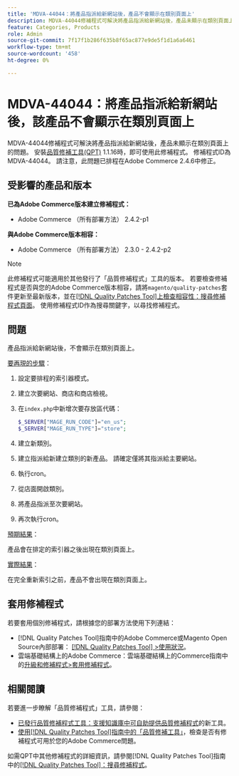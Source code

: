 ```yaml
---
title: 'MDVA-44044：將產品指派給新網站後，產品不會顯示在類別頁面上'
description: MDVA-44044修補程式可解決將產品指派給新網站後，產品未顯示在類別頁面上的問題。 安裝[Quality Patches Tool (QPT)](https://experienceleague.adobe.com/en/docs/commerce-knowledge-base/kb/announcements/commerce-announcements/magento-quality-patches-released-new-tool-to-self-serve-quality-patches) 1.1.16後，即可使用此修補程式。 修補程式ID為MDVA-44044。 請注意，此問題已排程在Adobe Commerce 2.4.6中修正。
feature: Categories, Products
role: Admin
source-git-commit: 7f17f1b286f635b8f65ac877e9de5f1d1a6a6461
workflow-type: tm+mt
source-wordcount: '458'
ht-degree: 0%

---
```


# MDVA-44044：將產品指派給新網站後，該產品不會顯示在類別頁面上

MDVA-44044修補程式可解決將產品指派給新網站後，產品未顯示在類別頁面上的問題。 安裝[品質修補工具(QPT)](https://experienceleague.adobe.com/en/docs/commerce-knowledge-base/kb/announcements/commerce-announcements/magento-quality-patches-released-new-tool-to-self-serve-quality-patches) 1.1.16時，即可使用此修補程式。 修補程式ID為MDVA-44044。 請注意，此問題已排程在Adobe Commerce 2.4.6中修正。

## 受影響的產品和版本

**已為Adobe Commerce版本建立修補程式：**

* Adobe Commerce （所有部署方法） 2.4.2-p1

**與Adobe Commerce版本相容：**

* Adobe Commerce （所有部署方法） 2.3.0 - 2.4.2-p2

>[!NOTE]
>
>此修補程式可能適用於其他發行了「品質修補程式」工具的版本。 若要檢查修補程式是否與您的Adobe Commerce版本相容，請將`magento/quality-patches`套件更新至最新版本，並在[[!DNL Quality Patches Tool]上檢查相容性：搜尋修補程式頁面](https://experienceleague.adobe.com/en/docs/commerce-knowledge-base/kb/announcements/commerce-announcements/magento-quality-patches-released-new-tool-to-self-serve-quality-patches)。 使用修補程式ID作為搜尋關鍵字，以尋找修補程式。

## 問題

產品指派給新網站後，不會顯示在類別頁面上。

<u>要再現的步驟</u>：

1. 設定要排程的索引器模式。
1. 建立次要網站、商店和商店檢視。
1. 在`index.php`中新增次要存放區代碼：

   ```php
   $_SERVER["MAGE_RUN_CODE"]="en_us";
   $_SERVER["MAGE_RUN_TYPE"]="store";
   ```

1. 建立新類別。
1. 建立指派給新建立類別的新產品。 請確定僅將其指派給主要網站。
1. 執行cron。
1. 從店面開啟類別。
1. 將產品指派至次要網站。
1. 再次執行cron。

<u>預期結果</u>：

產品會在排定的索引器之後出現在類別頁面上。

<u>實際結果</u>：

在完全重新索引之前，產品不會出現在類別頁面上。

## 套用修補程式

若要套用個別修補程式，請根據您的部署方法使用下列連結：

* [!DNL Quality Patches Tool]指南中的Adobe Commerce或Magento Open Source內部部署： [[!DNL Quality Patches Tool] >使用狀況](/help/tools/quality-patches-tool/usage.md)。
* 雲端基礎結構上的Adobe Commerce：雲端基礎結構上的Commerce指南中的[升級和修補程式>套用修補程式](https://experienceleague.adobe.com/docs/commerce-cloud-service/user-guide/develop/upgrade/apply-patches.html)。

## 相關閱讀

若要進一步瞭解「品質修補程式」工具，請參閱：

* [已發行品質修補程式工具：支援知識庫中可自助提供品質修補程式](https://experienceleague.adobe.com/en/docs/commerce-knowledge-base/kb/announcements/commerce-announcements/magento-quality-patches-released-new-tool-to-self-serve-quality-patches)的新工具。
* [使用[!DNL Quality Patches Tool]指南中的「品質修補工具」](/help/tools/quality-patches-tool/patches-available-in-qpt/check-patch-for-magento-issue-with-magento-quality-patches.md)，檢查是否有修補程式可用於您的Adobe Commerce問題。

如需QPT中其他修補程式的詳細資訊，請參閱[!DNL Quality Patches Tool]指南中的[[!DNL Quality Patches Tool]：搜尋修補程式](https://experienceleague.adobe.com/tools/commerce-quality-patches/index.html)。
